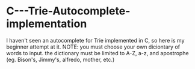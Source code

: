 # C---Trie-Autocomplete-implementation
I haven't seen an autocomplete for Trie implemented in C, so here is my beginner attempt at it.
NOTE: you must choose your own diciontary of words to input.
      the dictionary must be limited to A-Z, a-z, and apostrophe (eg. Bison's, Jimmy's, alfredo, mother, etc.)
